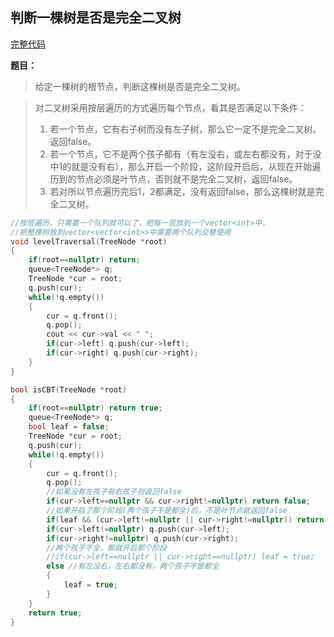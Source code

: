 ## 判断一棵树是否是完全二叉树
[完整代码](https://github.com/ludandandan/Programmer-interview-guide/blob/master/Chapter00_BasicVideo/isCBT.cpp)

**题目：**
> 给定一棵树的根节点，判断这棵树是否是完全二叉树。

> 对二叉树采用按层遍历的方式遍历每个节点，看其是否满足以下条件：
> 1. 若一个节点，它有右子树而没有左子树，那么它一定不是完全二叉树。返回false。
> 2. 若一个节点，它不是两个孩子都有（有左没右，或左右都没有，对于没中1的就是没有右），那么开启一个阶段，这阶段开启后，从现在开始遍历到的节点必须是叶节点，否则就不是完全二叉树，返回false。
> 3. 若对所以节点遍历完后1，2都满足，没有返回false，那么这棵树就是完全二叉树。

```c++
//按层遍历，只需要一个队列就可以了，把每一层放到一个vector<int>中，
//把整棵树放到vector<vector<int>>中需要两个队列交替使用
void levelTraversal(TreeNode *root)
{
    if(root==nullptr) return;
    queue<TreeNode*> q;
    TreeNode *cur = root;
    q.push(cur);
    while(!q.empty())
    {
        cur = q.front();
        q.pop();
        cout << cur->val << " ";
        if(cur->left) q.push(cur->left);
        if(cur->right) q.push(cur->right);
    }
}

bool isCBT(TreeNode *root)
{
    if(root==nullptr) return true;
    queue<TreeNode*> q;
    bool leaf = false;
    TreeNode *cur = root;
    q.push(cur);
    while(!q.empty())
    {
        cur = q.front();
        q.pop();
        //如果没有左孩子有右孩子则返回false
        if(cur->left==nullptr && cur->right!=nullptr) return false;
        //如果开启了那个阶段(两个孩子不是都全)后，不是叶节点就返回false
        if(leaf && (cur->left!=nullptr || cur->right!=nullptr)) return false;
        if(cur->left!=nullptr) q.push(cur->left);
        if(cur->right!=nullptr) q.push(cur->right);
        //两个孩子不全，那就开启那个阶段
        //if(cur->left==nullptr || cur->right==nullptr) leaf = true;
        else //有左没右，左右都没有，两个孩子不是都全
        {
            leaf = true;
        }
    }
    return true;
}

```